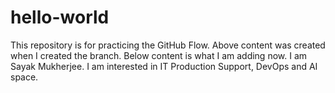 # hello-world
This repository is for practicing the GitHub Flow.
Above content was created when I created the branch.
Below content is what I am adding now.
I am Sayak Mukherjee. I am interested in IT Production Support, DevOps and AI space.
